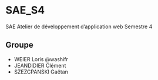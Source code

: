 # SAE_S4
SAE Atelier de développement d’application web Semestre 4
## Groupe
* WEIER Loris @washifr
* JEANDIDIER Clément
* SZEZCPANSKI Gaëtan
